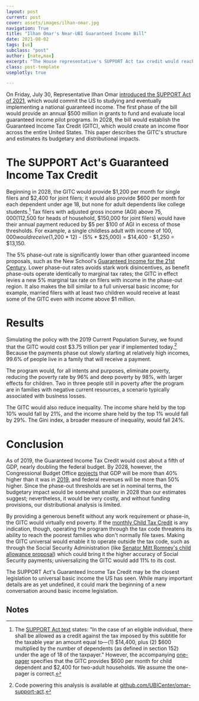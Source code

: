 ```yaml
---
layout: post
current: post
cover: assets/images/ilhan-omar.jpg
navigation: True
title: "Ilhan Omar's Near-UBI Guaranteed Income Bill"
date: 2021-08-02
tags: [us]
subclass: "post"
author: [nate,max]
excerpt: "The House representative's SUPPORT Act tax credit would reach 99.6% of Americans."
class: post-template
useplotly: true

---
```


On Friday, July 30, Representative Ilhan Omar [introduced the SUPPORT Act of 2021](https://omar.house.gov/media/press-releases/rep-omar-introduces-guaranteed-income-bill-and-gdp-alternative-legislation), which would commit the US to studying and eventually implementing a national guaranteed income. The first phase of the bill would provide an annual $500 million in grants to fund and evaluate local guaranteed income pilot programs. In 2028, the bill would establish the Guaranteed Income Tax Credit (GITC), which would create an income floor across the entire United States. This paper describes the GITC's structure and estimates its budgetary and distributional impacts.


# The SUPPORT Act's Guaranteed Income Tax Credit

Beginning in 2028, the GITC would provide $1,200 per month for single filers and $2,400 for joint filers; it would also provide $600 per month for each dependent under age 18, but none for adult dependents like college students.[^1] Tax filers with adjusted gross income (AGI) above $75,000 ($112,500 for heads of household, $150,000 for joint filers) would have their annual payment reduced by $5 per $100 of AGI in excess of those thresholds. For example, a single childless adult with income of $100,000 would receive ($1,200 * 12) - (5% * $25,000) = $14,400 - $1,250 = $13,150.





<div>
  <script>
    $(document).ready(function(){
      $("#graph_graph_5_1").load("{{site.baseurl}}ubicenter.org/assets/markdown_assets/omar-support-act/graph_5_1.html");
    });
  </script>
</div>
<div id = "graph_graph_5_1"></div>

<div>
  <script>
    $(document).ready(function(){
      $("#graph_graph_5_2").load("{{site.baseurl}}ubicenter.org/assets/markdown_assets/omar-support-act/graph_5_2.html");
    });
  </script>
</div>
<div id = "graph_graph_5_2"></div>

The 5% phase-out rate is significantly lower than other guaranteed income proposals, such as the New School's [Guaranteed Income for the 21st Century](https://drive.google.com/file/d/1UDFPwUYu2Rf4RGgXuOTacmBj2Gt9paAV/view). Lower phase-out rates avoids stark work disincentives, as benefit phase-outs operate identically to marginal tax rates; the GITC in effect levies a new 5% marginal tax rate on filers with income in the phase-out region. It also makes the bill similar to a full universal basic income; for example, married filers with at least two children would receive at least some of the GITC even with income above $1 million.


# Results

Simulating the policy with the 2019 Current Population Survey, we found that the GITC would cost $3.75 trillion per year if implemented today.[^2] Because the payments phase out slowly starting at relatively high incomes, 99.6% of people live in a family that will receive a payment.

The program would, for all intents and purposes, eliminate poverty, reducing the poverty rate by 96% and deep poverty by 98%, with larger effects for children. Two in three people still in poverty after the program are in families with negative current resources, a scenario typically associated with business losses.

<div>
  <script>
    $(document).ready(function(){
      $("#graph_graph_12_1").load("{{site.baseurl}}ubicenter.org/assets/markdown_assets/omar-support-act/graph_12_1.html");
    });
  </script>
</div>
<div id = "graph_graph_12_1"></div>

The GITC would also reduce inequality. The income share held by the top 10% would fall by 21%, and the income share held by the top 1% would fall by 29%. The Gini index, a broader measure of inequality, would fall 24%.

<div>
  <script>
    $(document).ready(function(){
      $("#graph_graph_14_1").load("{{site.baseurl}}ubicenter.org/assets/markdown_assets/omar-support-act/graph_14_1.html");
    });
  </script>
</div>
<div id = "graph_graph_14_1"></div>


# Conclusion

As of 2019, the Guaranteed Income Tax Credit would cost about a fifth of GDP, nearly doubling the federal budget. By 2028, however, the Congressional Budget Office [projects](https://www.cbo.gov/publication/57339) that GDP will be more than 40% higher than it was in [2019](https://www.bea.gov/news/2020/gross-domestic-product-fourth-quarter-and-year-2019-advance-estimate), and federal revenues will be more than 50% higher. Since the phase-out thresholds are set in nominal terms, the budgetary impact would be somewhat smaller in 2028 than our estimates suggest; nevertheless, it would be very costly, and without funding provisions, our distributional analysis is limited.

By providing a generous benefit without any work requirement or phase-in, the GITC would virtually end poverty. If the [monthly Child Tax Credit](https://www.ubicenter.org/advance-ctc) is any indication, though, operating the program through the tax code threatens its ability to reach the poorest families who don't normally file taxes. Making the GITC universal would enable it to operate outside the tax code, such as through the Social Security Administration (like [Senator Mitt Romney's child allowance proposal](ubicenter.org/family-security-act)) which could bring it the higher accuracy of Social Security payments; universalizing the GITC would add 11% to its cost.

The SUPPORT Act's Guaranteed Income Tax Credit may be the closest legislation to universal basic income the US has seen. While many important details are as yet undefined, it could mark the beginning of a new conversation around basic income legislation.


## Notes

[^1]: The [SUPPORT Act text](https://omar.house.gov/sites/omar.house.gov/files/OMARMN_046_SUPPORT%20Act.pdf) states: "In the case of an eligible individual, there shall be allowed as a credit against the tax imposed by this subtitle for the taxable year an amount equal to—(1) $14,400, plus (2) $600 multiplied by the number of dependents (as defined in section 152) under the age of 18 of the taxpayer." However, the accompanying [one-pager](https://omar.house.gov/sites/omar.house.gov/files/SUPPORT%20Act%20-%20One%20Pager%20and%20Section-By-Section%202021.pdf) specifies that the GITC provides $600 per month for child dependent and $2,400 for two-adult households. We assume the one-pager is correct.

[^2]: Code powering this analysis is available at [github.com/UBICenter/omar-support-act](http://github.com/UBICenter/omar-support-act).
